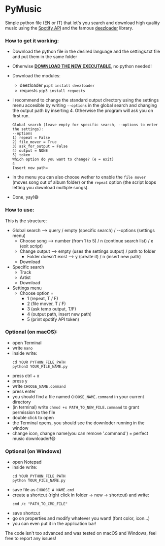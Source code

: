 # PyMusic
Simple python file (EN or IT) that let's you search and download high quality music using the [Spotify API](https://developer.spotify.com/) and the famous [deezloader](https://github.com/An0nimia/deezloader) library.


### How to get it working:
- Download the python file in the desired language and the settings.txt file and put them in the same folder
- Otherwise [__DOWNLOAD THE NEW EXECUTABLE__](https://github.com/BufuWinner/PythonMusic/releases/tag/%401.0), no python needed!

- Download the modules:
	- deezloader ```pip3 install deezloader```
	- requests ```pip3 install requests```
	

- I recommend to change the standard output directory using the settings menu accesible by writing ```--options``` in the global search and changing the output
  path by inserting 4. Otherwise the program will ask you on first run. 

	```
	Global search (leave empty for specific search, --options to enter the settings):
	--options
	1) repeat = False
	2) file_mover = True
	3) ask_for_output = False
	4) output = NONE
	5) token
	Which option do you want to change? (e = exit)
	4
	Insert new path=
	```
	
- In the menu you can also choose wether to enable the ```file mover``` (moves song out of album folder) or the ```repeat``` option (the script loops letting you download multiple songs).
  
- Done, yay!:smile:

### How to use:
This is the structure:

- Global search --> query / empty (specific search) / --options (settings menu)
	- Choose song --> number (from 1 to 5) / n (continue search list) / e (exit script)
	- Change output --> empty (uses the settings output) / path to folder
		- Folder doesn't exist --> y (create it) / n (insert new path)
	- Download
- Specific search
	- Track
	- Artist
	- Download
- Settings menu
	- Choose option =
	  - 1 (repeat, T / F) 
	  - 2 (file mover, T / F)
	  - 3 (ask temp output, T/F)
	  - 4 (output path, insert new path)
	  - 5 (print spotify API token)
	
 
### Optional (on macOS):
- open Terminal
- write ```nano```
- inside write:
	```
	cd YOUR PYTHON_FILE_PATH
	python3 YOUR_FILE_NAME.py
	```
 - press ctrl + x
 - press y
 - write ```CHOOSE_NAME.command```
 - press enter
 - you should find a file named ```CHOOSE_NAME.command``` in your current directory
 - (in terminal) write ```chmod +x PATH_TO_NEW_FILE.command``` to grant permission to the file
 - double click to open
 - the Terminal opens, you should see the downloder running in the window
 - change icon, change name(you can remove '.command') = perfect music downloader!:smile:

### Optional (on Windows)
- open Notepad
- inside write:
	```
	cd YOUR_PYTHON_FILE_PATH
	python YOUR_FILE_NAME.py
	```
- save file as ```CHOOSE_A_NAME.cmd```
- create a shortcut (right click in folder -> new -> shortcut) and write:
	```
	cmd /c "PATH_TO_CMD_FILE"
	```
- save shortcut
- go on properties and modify whatever you want! (font color, icon...)
- you can even put it in the application bar!
 
The code isn't too advanced and was tested on macOS and Windows, feel free to report any issues!
